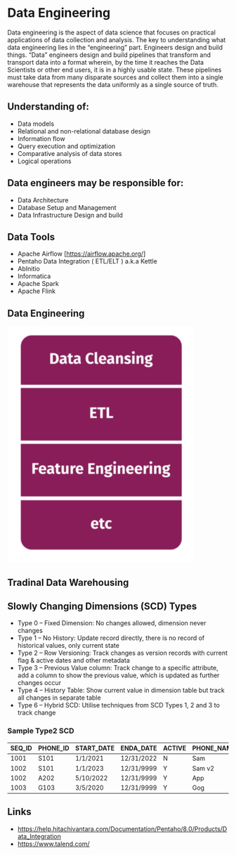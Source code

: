 # Data Engineering
Data engineering is the aspect of data science that focuses on practical applications of data collection and analysis. The key to understanding what data engineering lies in the “engineering” part.  Engineers design and build things. “Data” engineers design and build pipelines that transform and transport data into a format wherein, by the time it reaches the Data Scientists or other end users, it is in a highly usable state.  These pipelines must take data from many disparate sources and collect them into a single warehouse that represents the data uniformly as a single source of truth.

## Understanding of:
- Data models
- Relational and non-relational database design
- Information flow
- Query execution and optimization
- Comparative analysis of data stores
- Logical operations

## Data engineers may be responsible for:
- Data Architecture
- Database Setup and Management
- Data Infrastructure Design and build


## Data Tools
- Apache Airflow [https://airflow.apache.org/]
- Pentaho Data Integration ( ETL/ELT ) a.k.a Kettle
- AbInitio 
- Informatica
- Apache Spark
- Apache Flink 

## Data Engineering
![Data Engineering](https://github.com/ninadgawad/data-engineering/blob/master/Data_Engg.jpg)

## Tradinal Data Warehousing 

## Slowly Changing Dimensions (SCD) Types
- Type 0 – Fixed Dimension: No changes allowed, dimension never changes
- Type 1 – No History: Update record directly, there is no record of historical values, only current state
- Type 2 – Row Versioning: Track changes as version records with current flag & active dates and other metadata
- Type 3 – Previous Value column: Track change to a specific attribute, add a column to show the previous value, which is updated as further changes occur
- Type 4 – History Table: Show current value in dimension table but track all changes in separate table
- Type 6 – Hybrid SCD: Utilise techniques from SCD Types 1, 2 and 3 to track change


### Sample Type2 SCD
| SEQ_ID | PHONE_ID | START_DATE | ENDA_DATE | ACTIVE | PHONE_NAME | PRICE |
|---|---|---|---|---|---|---|
| 1001 | S101 | 1/1/2021 | 12/31/2022 | N | Sam | 1240 |
| 1002 | S101 | 1/1/2023 | 12/31/9999 | Y | Sam v2 | 4560 |
| 1002 | A202 | 5/10/2022 | 12/31/9999 | Y | App | 1425 |
| 1003 | G103 | 3/5/2020 | 12/31/9999 | Y | Gog | 985 |


## Links
- https://help.hitachivantara.com/Documentation/Pentaho/8.0/Products/Data_Integration
- https://www.talend.com/

